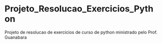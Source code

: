 # Projeto_Resolucao_Exercicios_Python
 Projeto de resolucao de exercicios de curso de python ministrado pelo Prof. Guanabara
